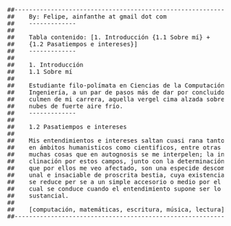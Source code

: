 
<pre>
##---------------------------------------------------------------------------##
##    By: Felipe, ainfanthe at gmail dot com
##    -------------
##    
##    Tabla contenido: [1. Introducción {1.1 Sobre mí} +
##    {1.2 Pasatiempos e intereses}]
##    -------------
##    
##    1. Introducción
##    1.1 Sobre mí
##    
##    Estudiante filo-polímata en Ciencias de la Computación e 
##    Ingeniería, a un par de pasos más de dar por concluido el
##    culmen de mi carrera, aquella vergel cima alzada sobre 
##    nubes de fuerte aire frío.    
##    -------------
##    
##    1.2 Pasatiempos e intereses
##    
##    Mis entendimientos e intereses saltan cuasi rana tanto
##    en ámbitos humanisticos como cientificos, entre otras
##    muchas cosas que en autognosis se me interpelen; la in-
##    clinación por estos campos, junto con la determinación
##    que por ellos me veo afectado, son una especide descom-
##    unal e insaciable de proscrita bestia, cuya existencia
##    se reduce per se a un simple accesorio o medio por el
##    cual se conduce cuando el entendimiento supone ser lo
##    sustancial.
##    
##    [computación, matemáticas, escritura, música, lectura]
##---------------------------------------------------------------------------##
</pre>
